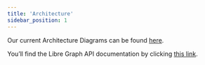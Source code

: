 ```yaml
---
title: 'Architecture'
sidebar_position: 1
---
```


Our current Architecture Diagrams can be found <a href="/likec4" target="_blank">here</a>.

You’ll find the Libre Graph API documentation by clicking <a href="https://docs.opencloud.eu/swagger/libre-graph-api/" target="_blank">this link</a>.
